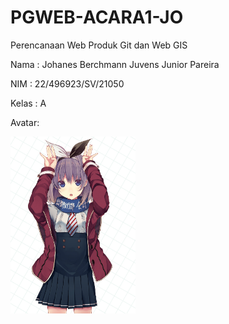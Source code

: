 # PGWEB-ACARA1-JO
Perencanaan Web Produk Git dan Web GIS

Nama : Johanes Berchmann Juvens Junior Pareira

NIM : 22/496923/SV/21050

Kelas : A

Avatar:

<img src="image/Hijiribashi.Kirika.full.1357131.jpg" width="200">